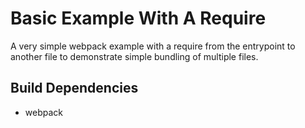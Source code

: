 # Basic Example With A Require

A very simple webpack example with a require from the entrypoint to another file
to demonstrate simple bundling of multiple files.

## Build Dependencies

- webpack
